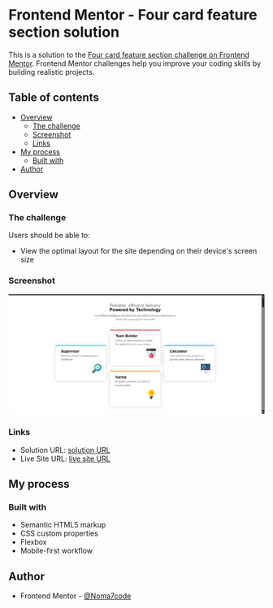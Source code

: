 # Frontend Mentor - Four card feature section solution

This is a solution to the [Four card feature section challenge on Frontend Mentor](https://www.frontendmentor.io/challenges/four-card-feature-section-weK1eFYK). Frontend Mentor challenges help you improve your coding skills by building realistic projects. 

## Table of contents

- [Overview](#overview)
  - [The challenge](#the-challenge)
  - [Screenshot](#screenshot)
  - [Links](#links)
- [My process](#my-process)
  - [Built with](#built-with)
- [Author](#author)



## Overview

### The challenge

Users should be able to:

- View the optimal layout for the site depending on their device's screen size

### Screenshot

![](screenshot.png)


### Links

- Solution URL: [solution URL](https://github.com/Noma7code/four-card-feature.git)
- Live Site URL: [live site URL](https://four-card-feature-one-pi.vercel.app/)

## My process

### Built with

- Semantic HTML5 markup
- CSS custom properties
- Flexbox
- Mobile-first workflow

## Author

- Frontend Mentor - [@Noma7code](https://www.frontendmentor.io/profile/Noma7code)


